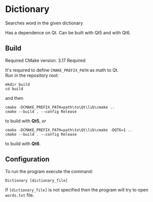 # Dictionary

Searches word in the given dictionary

Has a dependence on Qt. Can be built with Qt5 and with Qt6.

## Build
Required CMake version: 3.17
Required

It's required to define `CMAKE_PREFIX_PATH` as math to Qt.\
Run in the repository root:
```shell
mkdir build
cd build
```
and then
```
cmake -DCMAKE_PREFIX_PATH=path\to\Qt\lib\cmake ..
cmake --build . --config Release
```
to build with **Qt5**, *or*
```shell
cmake -DCMAKE_PREFIX_PATH=path\to\Qt\lib\cmake -DQT6=1 ..
cmake --build . --config Release
```
to build with **Qt6**.
## Configuration
To run the program execute the command:
```
Dictionary [dictionary_file]
```
If `[dictionary_file]` is not specified then the program will try to open `words.txt` file.